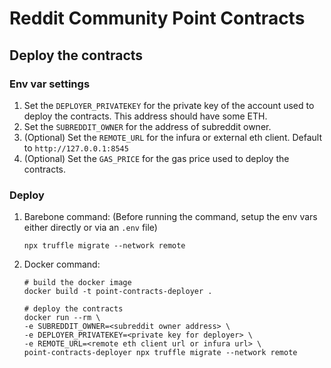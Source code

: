 # Reddit Community Point Contracts

## Deploy the contracts
### Env var settings
1. Set the `DEPLOYER_PRIVATEKEY` for the private key of the account used to deploy the contracts. This address should have some ETH.
1. Set the `SUBREDDIT_OWNER` for the address of subreddit owner.
1. (Optional) Set the `REMOTE_URL` for the infura or external eth client. Default to `http://127.0.0.1:8545`
1. (Optional) Set the `GAS_PRICE` for the gas price used to deploy the contracts.

### Deploy
1. Barebone command: (Before running the command, setup the env vars either directly or via an `.env` file)
    ```
    npx truffle migrate --network remote
    ```
1. Docker command:
    ```
    # build the docker image
    docker build -t point-contracts-deployer .

    # deploy the contracts
    docker run --rm \
    -e SUBREDDIT_OWNER=<subreddit owner address> \
    -e DEPLOYER_PRIVATEKEY=<private key for deployer> \
    -e REMOTE_URL=<remote eth client url or infura url> \
    point-contracts-deployer npx truffle migrate --network remote
    ```
